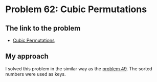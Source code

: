 # Problem 62: Cubic Permutations

## The link to the problem

- [Cubic Permutations](https://projecteuler.net/problem=62)

## My approach

I solved this problem in the similar way as the [problem 49](./p0049.md).
The sorted numbers were used as keys.
